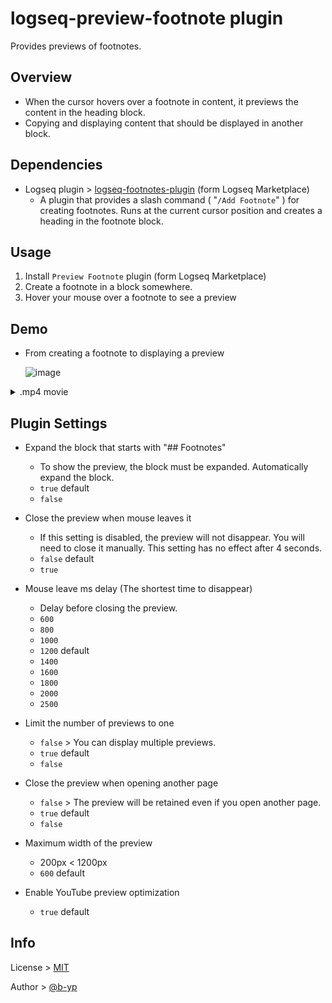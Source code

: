 # logseq-preview-footnote plugin

Provides previews of footnotes.

## Overview

* When the cursor hovers over a footnote in content, it previews the content in the heading block.
* Copying and displaying content that should be displayed in another block.

## Dependencies

* Logseq plugin > [logseq-footnotes-plugin](https://github.com/gremi-jr/logseq-footnote-plugin) (form Logseq Marketplace)
   - A plugin that provides a slash command ( "`/Add Footnote`" ) for creating footnotes. Runs at the current cursor position and creates a heading in the footnote block.

## Usage

  1. Install `Preview Footnote` plugin (form Logseq Marketplace)
  1. Create a footnote in a block somewhere.
  1. Hover your mouse over a footnote to see a preview

## Demo

- From creating a footnote to displaying a preview

   ![image](https://github.com/b-yp/logseq-preview-footnote/raw/main/demo/footnote.gif)

<details>
  <summary>.mp4 movie</summary>
  <video src="https://github.com/b-yp/logseq-preview-footnote/raw/main/demo/Kapture%202023-10-22%20at%2017.47.59.mp4" controls />
</details>

## Plugin Settings

- Expand the block that starts with "## Footnotes"
  - To show the preview, the block must be expanded. Automatically expand the block.
  - `true` default
  - `false`

- Close the preview when mouse leaves it
  - If this setting is disabled, the preview will not disappear. You will need to close it manually. This setting has no effect after 4 seconds.
  - `false` default
  - `true`

- Mouse leave ms delay (The shortest time to disappear)
  - Delay before closing the preview.
  - `600`
  - `800`
  - `1000`
  - `1200` default
  - `1400`
  - `1600`
  - `1800`
  - `2000`
  - `2500`

- Limit the number of previews to one
  - `false` > You can display multiple previews.
  - `true` default
  - `false`

- Close the preview when opening another page
  - `false` > The preview will be retained even if you open another page.
  - `true` default
  - `false`

- Maximum width of the preview
  - 200px < 1200px
  - `600` default

- Enable YouTube preview optimization
  - `true` default

## Info

License > [MIT](https://choosealicense.com/licenses/mit/)

Author > [@b-yp](https://github.com/b-yp)
